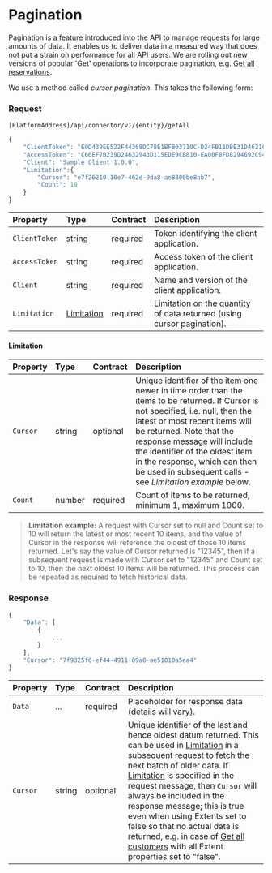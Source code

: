 # Pagination

Pagination is a feature introduced into the API to manage requests for large amounts of data.
It enables us to deliver data in a measured way that does not put a strain on performance for all API users.
We are rolling out new versions of popular 'Get' operations to incorporate pagination, e.g. [Get all reservations](../operations/reservations.md#get-all-reservations-2023-06-06).

We use a method called _cursor pagination_. This takes the following form:

### Request

`[PlatformAddress]/api/connector/v1/{entity}/getAll`

```javascript
{
    "ClientToken": "E0D439EE522F44368DC78E1BFB03710C-D24FB11DBE31D4621C4817E028D9E1D",
    "AccessToken": "C66EF7B239D24632943D115EDE9CB810-EA00F8FD8294692C940F6B5A8F9453D",
    "Client": "Sample Client 1.0.0",
    "Limitation":{
        "Cursor": "e7f26210-10e7-462e-9da8-ae8300be8ab7",
        "Count": 10
    }
}
```

| Property | Type | Contract | Description |
| :-- | :-- | :-- | :-- |
| `ClientToken` | string | required | Token identifying the client application. |
| `AccessToken` | string | required | Access token of the client application. |
| `Client` | string | required | Name and version of the client application. |
| `Limitation` | [Limitation](#limitation) | required | Limitation on the quantity of data returned (using cursor pagination). |

#### Limitation

| Property | Type | Contract | Description |
| :-- | :-- | :-- | :-- |
| `Cursor` | string | optional | Unique identifier of the item one newer in time order than the items to be returned. If Cursor is not specified, i.e. null, then the latest or most recent items will be returned. Note that the response message will include the identifier of the oldest item in the response, which can then be used in subsequent calls - see _Limitation example_ below. |
| `Count` | number | required | Count of items to be returned, minimum 1, maximum 1000. |

> **Limitation example:**
> A request with Cursor set to null and Count set to 10 will return the latest or most recent 10 items, and the value of Cursor in the response will reference the oldest of those 10 items returned.
> Let's say the value of Cursor returned is "12345", then if a subsequent request is made with Cursor set to "12345" and Count set to 10, then the next oldest 10 items will be returned.
> This process can be repeated as required to fetch historical data.

### Response

```javascript
{
    "Data": [
        {
        	...
        }
    ],
    "Cursor": "7f9325f6-ef44-4911-89a8-ae51010a5aa4"
}
```

| Property | Type | Contract | Description |
| :-- | :-- | :-- | :-- |
| `Data` | ... | required | Placeholder for response data (details will vary). |
| `Cursor` | string | optional | Unique identifier of the last and hence oldest datum returned. This can be used in [Limitation](#limitation) in a subsequent request to fetch the next batch of older data. If [Limitation](#limitation) is specified in the request message, then `Cursor` will always be included in the response message; this is true even when using Extents set to false so that no actual data is returned, e.g. in case of [Get all customers](../operations/customers.md#get-all-customers) with all Extent properties set to "false".|
